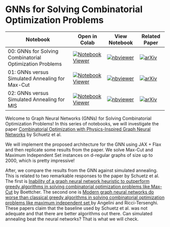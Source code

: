 # GNNs for Solving Combinatorial Optimization Problems

| Notebook  | Open in Colab   | View Notebook| Related Paper |
|---|---| --- | --- |
| 00: GNNs for Solving Combinatorial Optimization Problems   | [![Notebook Viewer](https://colab.research.google.com/assets/colab-badge.svg)](https://colab.research.google.com/github/IvanIsCoding/GNN-for-Combinatorial-Optimization/blob/main/00_GNN_Definition.ipynb)  | [![nbviewer](https://img.shields.io/badge/view%20in-nbviewer-orange)](https://nbviewer.jupyter.org/github/IvanIsCoding/GNN-for-Combinatorial-Optimization/blob/main/00_GNN_Definition.ipynb) | [![arXiv](https://img.shields.io/badge/arXiv-2107.01188-b31b1b.svg)](https://arxiv.org/abs/2107.01188) |
| 01: GNNs versus Simulated Annealing for Max-Cut   | [![Notebook Viewer](https://colab.research.google.com/assets/colab-badge.svg)](https://colab.research.google.com/github/IvanIsCoding/GNN-for-Combinatorial-Optimization/blob/main/01_GNN_vs_SA_for_Max_Cut.ipynb)  | [![nbviewer](https://img.shields.io/badge/view%20in-nbviewer-orange)](https://nbviewer.jupyter.org/github/IvanIsCoding/GNN-for-Combinatorial-Optimization/blob/main/01_GNN_vs_SA_for_Max_Cut.ipynb) | [![arXiv](https://img.shields.io/badge/arXiv-2210.00623-b31b1b.svg)](https://arxiv.org/abs/2210.00623) |
| 02: GNNs versus Simulated Annealing for MIS   | [![Notebook Viewer](https://colab.research.google.com/assets/colab-badge.svg)](https://colab.research.google.com/github/IvanIsCoding/GNN-for-Combinatorial-Optimization/blob/main/02_GNN_vs_SA_for_MIS.ipynb)  |  [![nbviewer](https://img.shields.io/badge/view%20in-nbviewer-orange)](https://nbviewer.jupyter.org/github/IvanIsCoding/GNN-for-Combinatorial-Optimization/blob/main/02_GNN_vs_SA_for_MIS.ipynb) | [![arXiv](https://img.shields.io/badge/arXiv-2206.13211-b31b1b.svg)](https://arxiv.org/abs/2206.13211) |

Welcome to Graph Neural Networks (GNNs) for Solving Combinatorial Optimization Problems! In this series of notebooks, we will investigate the paper [Combinatorial Optimization with Physics-Inspired Graph Neural Networks](https://arxiv.org/abs/2107.01188) by Schuetz et al.

We will implement the proposed architecture for the GNN using JAX + Flax and then replicate some results from the paper. We solve Max-Cut and Maximum Independent Set instances on d-regular graphs of size up to 2000, which is pretty impressive!

After, we compare the results from the GNN against simulated annealing. This is related to two remarkable responses to the paper by Schuetz et al. The first is [Inability of a graph neural network heuristic to outperform greedy algorithms in solving combinatorial optimization problems like Max-Cut](https://arxiv.org/abs/2210.00623) by Boettcher. The second one is [Modern graph neural networks do worse than classical greedy algorithms in solving combinatorial optimization problems like maximum independent set
](https://arxiv.org/abs/2206.13211) by Angelini and Ricci-Tersenghi. These papers claim that the baseline used by Schuetz et al. was not adequate and that there are better algorithms out there. Can simulated annealing beat the neural networks? That is what we will check.